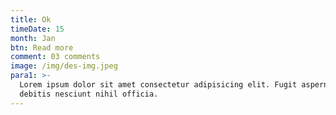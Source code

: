 ```yaml
---
title: Ok
timeDate: 15
month: Jan
btn: Read more
comment: 03 comments
image: /img/des-img.jpeg
para1: >-
  Lorem ipsum dolor sit amet consectetur adipisicing elit. Fugit aspernatur quo
  debitis nesciunt nihil officia.
---
```


